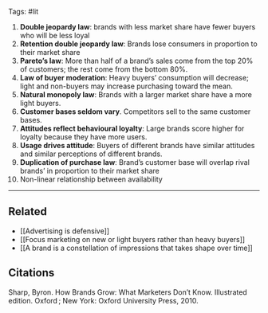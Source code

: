 Tags: #lit 

1) **Double jeopardy law**: brands with less market share have fewer buyers who will be less loyal
2) **Retention double jeopardy law**: Brands lose consumers in proportion to their market share
3) **Pareto’s law**: More than half of a brand’s sales come from the top 20% of customers; the rest come from the bottom 80%. 
4) **Law of buyer moderation**: Heavy buyers’ consumption will decrease; light and non-buyers may increase purchasing toward the mean. 
5) **Natural monopoly law**: Brands with a larger market share have a more light buyers. 
6) **Customer bases seldom vary**. Competitors sell to the same customer bases. 
7) **Attitudes reflect behavioural loyalty**: Large brands score higher for loyalty because they have more users. 
8) **Usage drives attitude**: Buyers of different brands have similar attitudes and similar perceptions of different brands.
9) **Duplication of purchase law**: Brand’s customer base will overlap rival brands’ in proportion to their market share
10) Non-linear relationship between availability 

---
## Related
- [[Advertising is defensive]]
- [[Focus marketing on new or light buyers rather than heavy buyers]]
- [[A brand is a constellation of impressions that takes shape over time]]

## Citations
Sharp, Byron. How Brands Grow: What Marketers Don’t Know. Illustrated edition. Oxford ; New York: Oxford University Press, 2010.
